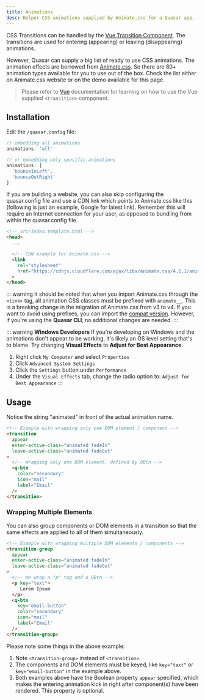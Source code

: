 ```yaml
---
title: Animations
desc: Helper CSS animations supplied by Animate.css for a Quasar app.
---
```


CSS Transitions can be handled by the [Vue Transition Component](https://vuejs.org/api/built-in-components.html). The transitions are used for entering (appearing) or leaving (disappearing) animations.

However, Quasar can supply a big list of ready to use CSS animations. The animation effects are borrowed from [Animate.css](https://animate.style/). So there are 80+ animation types available for you to use out of the box. Check the list either on Animate.css website or on the demo available for this page.

> Please refer to [Vue](https://vuejs.org/api/built-in-components.html#transition) documentation for learning on how to use the Vue supplied `<transition>` component.

## Installation

Edit the `/quasar.config` file:

```js
// embedding all animations
animations: 'all'

// or embedding only specific animations
animations: [
  'bounceInLeft',
  'bounceOutRight'
]
```

If you are building a website, you can also skip configuring the quasar.config file and use a CDN link which points to Animate.css like this (following is just an example, Google for latest link). Remember this will require an Internet connection for your user, as opposed to bundling from within the quasar.config file.

```html
<!-- src/index.template.html -->
<head>
  ...

  <!-- CDN example for Animate.css -->
  <link
    rel="stylesheet"
    href="https://cdnjs.cloudflare.com/ajax/libs/animate.css/4.1.1/animate.min.css"
  >
</head>
```

::: warning
It should be noted that when you import Animate.css through the `<link>` tag, all animation CSS classes must be prefixed with `animate__`. This is a breaking change in the migration of Animate.css from v3 to v4. If you want to avoid using prefixes, you can import the [compat version](https://animate.style/#migration). However, if you're using the **Quasar CLI**, no additional changes are needed.
:::

::: warning
**Windows Developers**
If you're developing on Windows and the animations don't appear to be working, it's likely an OS level setting that's to blame.
Try changing **Visual Effects** to **Adjust for Best Appearance**.
1. Right click `My Computer` and select `Properties`
2. Click `Advanced System Settings`
3. Click the `Settings` button under `Performance`
4. Under the `Visual Effects` tab, change the radio option to: `Adjust for Best Appearance`
:::

## Usage
Notice the string "animated" in front of the actual animation name.

```html
<!-- Example with wrapping only one DOM element / component -->
<transition
  appear
  enter-active-class="animated fadeIn"
  leave-active-class="animated fadeOut"
>
  <!-- Wrapping only one DOM element, defined by QBtn -->
  <q-btn
    color="secondary"
    icon="mail"
    label="Email"
  />
</transition>
```

### Wrapping Multiple Elements
You can also group components or DOM elements in a transition so that the same effects are applied to all of them simultaneously.

```html
<!-- Example with wrapping multiple DOM elements / components -->
<transition-group
  appear
  enter-active-class="animated fadeIn"
  leave-active-class="animated fadeOut"
>
  <!-- We wrap a "p" tag and a QBtn -->
  <p key="text">
     Lorem Ipsum
  </p>
  <q-btn
    key="email-button"
    color="secondary"
    icon="mail"
    label="Email"
  />
</transition-group>
```

Please note some things in the above example:

1. Note `<transition-group>` instead of `<transition>`.
2. The components and DOM elements must be keyed, like `key="text"` or `key="email-button"` in the example above.
3. Both examples above have the Boolean property `appear` specified, which makes the entering animation kick in right after component(s) have been rendered. This property is optional.
